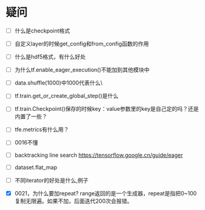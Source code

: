 # 疑问

- [ ] 什么是checkpoint格式
- [ ] 自定义layer的时候get_config和from_config函数的作用
- [ ] 什么是hdf5格式，有什么好处
- [ ] 为什么tf.enable_eager_execution()不能加到其他模块中
- [ ] data.shuffle(1000)中1000代表什么\
- [ ] tf.train.get_or_create_global_step()是什么
- [ ] tf.train.Checkpoint()保存的时候key：value参数里的key是自己定的吗？还是内置了一些？
- [ ] tfe.metrics有什么用？
- [ ] 0016不懂
- [ ] backtracking line search https://tensorflow.google.cn/guide/eager
- [ ] dataset.flat_map
- [ ] 不同iterator的好处是什么,例子
- [x] 0021，为什么要加repeat? range返回的是一个生成器，repeat是指把0~100复制无限遍。如果不加，后面迭代200次会报错。
    
    
